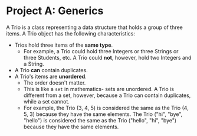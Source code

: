
# Project A: Generics
A Trio is a class representing a data structure that holds a group of three items. A Trio object has the following characteristics:

* Trios hold three items of the **same type**.
  * For example, a Trio could hold three Integers or three Strings or three Students, etc. A Trio could **not**, however, hold two Integers and a String.
* A Trio **can** contain duplicates.
* A Trio's items are **unordered**.
  * The order doesn't matter.
  * This is like a `set` in mathematics- sets are unordered. A Trio is different from a set, however, because a Trio can contain duplicates, while a set cannot.
  * For example, the Trio (3, 4, 5) is considered the same as the Trio (4, 5, 3) because they have the same elements. The Trio ("hi", "bye", "hello") is considered the same as the Trio ("hello", "hi", "bye") because they have the same elements.
